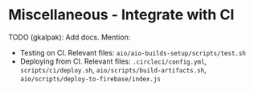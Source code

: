 # Miscellaneous - Integrate with CI


TODO (gkalpak): Add docs. Mention:
- Testing on CI.
  Relevant files: `aio/aio-builds-setup/scripts/test.sh`
- Deploying from CI.
  Relevant files: `.circleci/config.yml`, `scripts/ci/deploy.sh`, `aio/scripts/build-artifacts.sh`,
  `aio/scripts/deploy-to-firebase/index.js`

